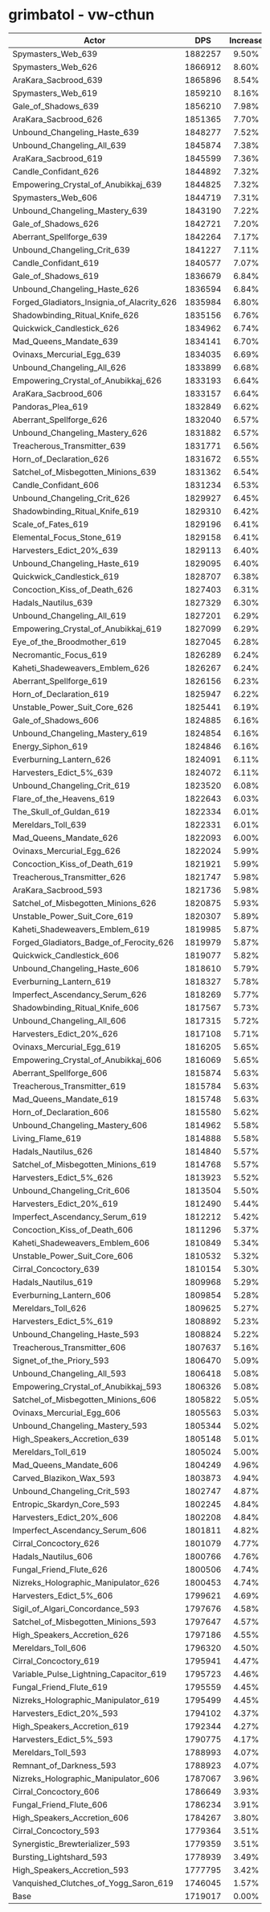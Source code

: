 # grimbatol - vw-cthun
| Actor | DPS | Increase |
|---|:---:|:---:|
|Spymasters_Web_639|1882257|9.50%|
|Spymasters_Web_626|1866912|8.60%|
|AraKara_Sacbrood_639|1865896|8.54%|
|Spymasters_Web_619|1859210|8.16%|
|Gale_of_Shadows_639|1856210|7.98%|
|AraKara_Sacbrood_626|1851365|7.70%|
|Unbound_Changeling_Haste_639|1848277|7.52%|
|Unbound_Changeling_All_639|1845874|7.38%|
|AraKara_Sacbrood_619|1845599|7.36%|
|Candle_Confidant_626|1844892|7.32%|
|Empowering_Crystal_of_Anubikkaj_639|1844825|7.32%|
|Spymasters_Web_606|1844719|7.31%|
|Unbound_Changeling_Mastery_639|1843190|7.22%|
|Gale_of_Shadows_626|1842721|7.20%|
|Aberrant_Spellforge_639|1842264|7.17%|
|Unbound_Changeling_Crit_639|1841227|7.11%|
|Candle_Confidant_619|1840577|7.07%|
|Gale_of_Shadows_619|1836679|6.84%|
|Unbound_Changeling_Haste_626|1836594|6.84%|
|Forged_Gladiators_Insignia_of_Alacrity_626|1835984|6.80%|
|Shadowbinding_Ritual_Knife_626|1835156|6.76%|
|Quickwick_Candlestick_626|1834962|6.74%|
|Mad_Queens_Mandate_639|1834141|6.70%|
|Ovinaxs_Mercurial_Egg_639|1834035|6.69%|
|Unbound_Changeling_All_626|1833899|6.68%|
|Empowering_Crystal_of_Anubikkaj_626|1833193|6.64%|
|AraKara_Sacbrood_606|1833157|6.64%|
|Pandoras_Plea_619|1832849|6.62%|
|Aberrant_Spellforge_626|1832040|6.57%|
|Unbound_Changeling_Mastery_626|1831882|6.57%|
|Treacherous_Transmitter_639|1831771|6.56%|
|Horn_of_Declaration_626|1831672|6.55%|
|Satchel_of_Misbegotten_Minions_639|1831362|6.54%|
|Candle_Confidant_606|1831234|6.53%|
|Unbound_Changeling_Crit_626|1829927|6.45%|
|Shadowbinding_Ritual_Knife_619|1829310|6.42%|
|Scale_of_Fates_619|1829196|6.41%|
|Elemental_Focus_Stone_619|1829158|6.41%|
|Harvesters_Edict_20%_639|1829113|6.40%|
|Unbound_Changeling_Haste_619|1829095|6.40%|
|Quickwick_Candlestick_619|1828707|6.38%|
|Concoction_Kiss_of_Death_626|1827403|6.31%|
|Hadals_Nautilus_639|1827329|6.30%|
|Unbound_Changeling_All_619|1827201|6.29%|
|Empowering_Crystal_of_Anubikkaj_619|1827099|6.29%|
|Eye_of_the_Broodmother_619|1827045|6.28%|
|Necromantic_Focus_619|1826289|6.24%|
|Kaheti_Shadeweavers_Emblem_626|1826267|6.24%|
|Aberrant_Spellforge_619|1826156|6.23%|
|Horn_of_Declaration_619|1825947|6.22%|
|Unstable_Power_Suit_Core_626|1825441|6.19%|
|Gale_of_Shadows_606|1824885|6.16%|
|Unbound_Changeling_Mastery_619|1824854|6.16%|
|Energy_Siphon_619|1824846|6.16%|
|Everburning_Lantern_626|1824091|6.11%|
|Harvesters_Edict_5%_639|1824072|6.11%|
|Unbound_Changeling_Crit_619|1823520|6.08%|
|Flare_of_the_Heavens_619|1822643|6.03%|
|The_Skull_of_Guldan_619|1822334|6.01%|
|Mereldars_Toll_639|1822331|6.01%|
|Mad_Queens_Mandate_626|1822093|6.00%|
|Ovinaxs_Mercurial_Egg_626|1822024|5.99%|
|Concoction_Kiss_of_Death_619|1821921|5.99%|
|Treacherous_Transmitter_626|1821747|5.98%|
|AraKara_Sacbrood_593|1821736|5.98%|
|Satchel_of_Misbegotten_Minions_626|1820875|5.93%|
|Unstable_Power_Suit_Core_619|1820307|5.89%|
|Kaheti_Shadeweavers_Emblem_619|1819985|5.87%|
|Forged_Gladiators_Badge_of_Ferocity_626|1819979|5.87%|
|Quickwick_Candlestick_606|1819077|5.82%|
|Unbound_Changeling_Haste_606|1818610|5.79%|
|Everburning_Lantern_619|1818327|5.78%|
|Imperfect_Ascendancy_Serum_626|1818269|5.77%|
|Shadowbinding_Ritual_Knife_606|1817567|5.73%|
|Unbound_Changeling_All_606|1817315|5.72%|
|Harvesters_Edict_20%_626|1817108|5.71%|
|Ovinaxs_Mercurial_Egg_619|1816205|5.65%|
|Empowering_Crystal_of_Anubikkaj_606|1816069|5.65%|
|Aberrant_Spellforge_606|1815874|5.63%|
|Treacherous_Transmitter_619|1815784|5.63%|
|Mad_Queens_Mandate_619|1815748|5.63%|
|Horn_of_Declaration_606|1815580|5.62%|
|Unbound_Changeling_Mastery_606|1814962|5.58%|
|Living_Flame_619|1814888|5.58%|
|Hadals_Nautilus_626|1814840|5.57%|
|Satchel_of_Misbegotten_Minions_619|1814768|5.57%|
|Harvesters_Edict_5%_626|1813923|5.52%|
|Unbound_Changeling_Crit_606|1813504|5.50%|
|Harvesters_Edict_20%_619|1812490|5.44%|
|Imperfect_Ascendancy_Serum_619|1812212|5.42%|
|Concoction_Kiss_of_Death_606|1811296|5.37%|
|Kaheti_Shadeweavers_Emblem_606|1810849|5.34%|
|Unstable_Power_Suit_Core_606|1810532|5.32%|
|Cirral_Concoctory_639|1810154|5.30%|
|Hadals_Nautilus_619|1809968|5.29%|
|Everburning_Lantern_606|1809854|5.28%|
|Mereldars_Toll_626|1809625|5.27%|
|Harvesters_Edict_5%_619|1808892|5.23%|
|Unbound_Changeling_Haste_593|1808824|5.22%|
|Treacherous_Transmitter_606|1807637|5.16%|
|Signet_of_the_Priory_593|1806470|5.09%|
|Unbound_Changeling_All_593|1806418|5.08%|
|Empowering_Crystal_of_Anubikkaj_593|1806326|5.08%|
|Satchel_of_Misbegotten_Minions_606|1805822|5.05%|
|Ovinaxs_Mercurial_Egg_606|1805563|5.03%|
|Unbound_Changeling_Mastery_593|1805344|5.02%|
|High_Speakers_Accretion_639|1805148|5.01%|
|Mereldars_Toll_619|1805024|5.00%|
|Mad_Queens_Mandate_606|1804249|4.96%|
|Carved_Blazikon_Wax_593|1803873|4.94%|
|Unbound_Changeling_Crit_593|1802747|4.87%|
|Entropic_Skardyn_Core_593|1802245|4.84%|
|Harvesters_Edict_20%_606|1802208|4.84%|
|Imperfect_Ascendancy_Serum_606|1801811|4.82%|
|Cirral_Concoctory_626|1801079|4.77%|
|Hadals_Nautilus_606|1800766|4.76%|
|Fungal_Friend_Flute_626|1800506|4.74%|
|Nizreks_Holographic_Manipulator_626|1800453|4.74%|
|Harvesters_Edict_5%_606|1799621|4.69%|
|Sigil_of_Algari_Concordance_593|1797676|4.58%|
|Satchel_of_Misbegotten_Minions_593|1797647|4.57%|
|High_Speakers_Accretion_626|1797186|4.55%|
|Mereldars_Toll_606|1796320|4.50%|
|Cirral_Concoctory_619|1795941|4.47%|
|Variable_Pulse_Lightning_Capacitor_619|1795723|4.46%|
|Fungal_Friend_Flute_619|1795559|4.45%|
|Nizreks_Holographic_Manipulator_619|1795499|4.45%|
|Harvesters_Edict_20%_593|1794102|4.37%|
|High_Speakers_Accretion_619|1792344|4.27%|
|Harvesters_Edict_5%_593|1790775|4.17%|
|Mereldars_Toll_593|1788993|4.07%|
|Remnant_of_Darkness_593|1788923|4.07%|
|Nizreks_Holographic_Manipulator_606|1787067|3.96%|
|Cirral_Concoctory_606|1786649|3.93%|
|Fungal_Friend_Flute_606|1786234|3.91%|
|High_Speakers_Accretion_606|1784267|3.80%|
|Cirral_Concoctory_593|1779364|3.51%|
|Synergistic_Brewterializer_593|1779359|3.51%|
|Bursting_Lightshard_593|1778939|3.49%|
|High_Speakers_Accretion_593|1777795|3.42%|
|Vanquished_Clutches_of_Yogg_Saron_619|1746045|1.57%|
|Base|1719017|0.00%|
